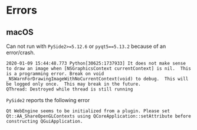 # Errors

## macOS

Can not run with `PySide2>=5.12.6` or `pyqt5==5.13.2` because of an error/crash.
```
2020-01-09 15:44:48.773 Python[30625:1737933] It does not make sense to draw an image when [NSGraphicsContext currentContext] is nil.  This is a programming error. Break on void _NSWarnForDrawingImageWithNoCurrentContext(void) to debug.  This will be logged only once.  This may break in the future.
QThread: Destroyed while thread is still running
```

`PySide2` reports the following error
```
Qt WebEngine seems to be initialized from a plugin. Please set Qt::AA_ShareOpenGLContexts using QCoreApplication::setAttribute before constructing QGuiApplication.
``` 